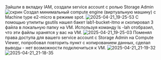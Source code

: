 Зайшли в вкладку IAM, создали service account с ролью Storage Admin
![скрин](https://github.com/user-attachments/assets/1204e10d-86d6-47ee-8d75-e06037021ddf)
Создал минимальный compute engine (виртуальную машину) с Machine type e2-micro в режиме spot.
![2025-04-21_19-25-53](https://github.com/user-attachments/assets/2b481d0a-6a7f-4ecd-adb0-c7e3ca95c9d5)
С помощью утилиты gsutils нашел бакет lab1-bucket-itmo и скопировал 3 файла в локальную папку на VM. Используя команду ls -lah отобразил, что эти файлы хранятся у вас на VM.
![2025-04-21_19-25-03](https://github.com/user-attachments/assets/f514f535-b2d2-4226-b30b-2f5978237dd9)
Поменял права доступа для вашего service account с Storage Admin на Compute Viewer, попробовал повторить пункт с копированием данных, сделал выводы - нет возможности подключиться к VM.
![2025-04-21_21-19-32](https://github.com/user-attachments/assets/5940d00e-4b47-413a-ace5-45b756d1ce76)
![2025-04-21_21-18-35](https://github.com/user-attachments/assets/b35a4084-7171-48c8-8be4-3400f8170799)
